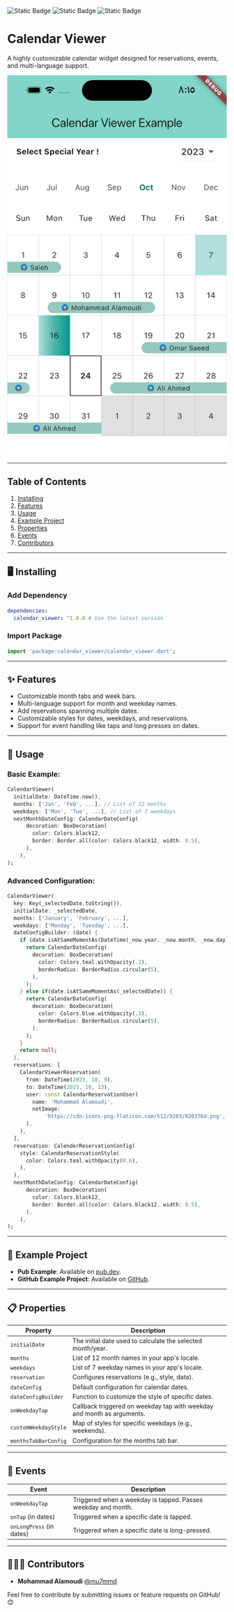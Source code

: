 <!--
This README describes the package. If you publish this package to pub.dev,
this README's contents appear on the landing page for your package.

For information about how to write a good package README, see the guide for
[writing package pages](https://dart.dev/guides/libraries/writing-package-pages).

For general information about developing packages, see the Dart guide for
[creating packages](https://dart.dev/guides/libraries/create-library-packages)
and the Flutter guide for
[developing packages and plugins](https://flutter.dev/developing-packages).
-->

![Static Badge](https://img.shields.io/badge/pub-v1.0.0-blue?logo=dart&link=https%3A%2F%2Fpub.dev%2Fpackages%2Fcalendar_viewer)
![Static Badge](https://img.shields.io/badge/github-mu7mmd-limegreen?logo=github&link=https%3A%2F%2Fgithub.com%2Fmu7mmd)
![Static Badge](https://img.shields.io/badge/linkedin-3mdy-blue?logo=linkedin&link=https%3A%2F%2Fwww.linkedin.com%2Fin%2F3mdy)


# Calendar Viewer

A highly customizable calendar widget designed for reservations, events, and multi-language support.

![Calendar](https://raw.githubusercontent.com/mu7mmd/calendar_viewer/main/doc/assets/calendar.png)

---

## Table of Contents
1. [Installing](#installing)
2. [Features](#features)
3. [Usage](#usage)
4. [Example Project](#example)
5. [Properties](#properties)
6. [Events](#events)
7. [Contributors](#contributors)

---

## 🖥 Installing <a name="installing"></a>

### Add Dependency
```yaml
dependencies:
  calendar_viewer: ^1.0.0 # Use the latest version
```

### Import Package
```dart
import 'package:calendar_viewer/calendar_viewer.dart';
```

---

## ✨ Features <a name="features"></a>
- Customizable month tabs and week bars.
- Multi-language support for month and weekday names.
- Add reservations spanning multiple dates.
- Customizable styles for dates, weekdays, and reservations.
- Support for event handling like taps and long presses on dates.

---

## 📖 Usage <a name="usage"></a>

### Basic Example:
```dart
CalendarViewer(
  initialDate: DateTime.now(),
  months: ['Jan', 'Feb', ...], // List of 12 months
  weekdays: ['Mon', 'Tue', ...], // List of 7 weekdays
  nextMonthDateConfig: CalendarDateConfig(
      decoration: BoxDecoration(
        color: Colors.black12,
        border: Border.all(color: Colors.black12, width: 0.5),
      ),
    ),
);
```

### Advanced Configuration:
```dart
CalendarViewer(
  key: Key(_selectedDate.toString()),
  initialDate: _selectedDate,
  months: ['January', 'February', ...],
  weekdays: ['Monday', 'Tuesday', ...],
  dateConfigBuilder: (date) {
    if (date.isAtSameMomentAs(DateTime(_now.year, _now.month, _now.day))) {
      return CalendarDateConfig(
        decoration: BoxDecoration(
          color: Colors.teal.withOpacity(.3),
          borderRadius: BorderRadius.circular(5),
        ),
      );
    } else if(date.isAtSameMomentAs(_selectedDate)) {
      return CalendarDateConfig(
        decoration: BoxDecoration(
          color: Colors.blue.withOpacity(.3),
          borderRadius: BorderRadius.circular(5),
        ),
      );
    }
    return null;
  },
  reservations: [
    CalendarViewerReservation(
      from: DateTime(2023, 10, 9),
      to: DateTime(2023, 10, 13),
      user: const CalendarReservationUser(
        name: 'Mohammad Alamoudi',
        netImage:
            'https://cdn-icons-png.flaticon.com/512/9203/9203764.png',
      ),
    ),
  ],
  reservation: CalenderReservationConfig(
    style: CalendarReservationStyle(
      color: Colors.teal.withOpacity(0.6),
    ),
  ),
  nextMonthDateConfig: CalendarDateConfig(
      decoration: BoxDecoration(
        color: Colors.black12,
        border: Border.all(color: Colors.black12, width: 0.5),
      ),
    ),
);
```

---

## 📱 Example Project <a name="example"></a>

- **Pub Example**: Available on [pub.dev](https://pub.dev/packages/calendar_viewer/example).
- **GitHub Example Project**: Available on [GitHub](https://github.com/mu7mmd/calendar_viewer/tree/main/example).

---

## 📋 Properties <a name="properties"></a>

| Property              | Description                                                                 |
|-----------------------|-----------------------------------------------------------------------------|
| `initialDate`         | The initial date used to calculate the selected month/year.                |
| `months`              | List of 12 month names in your app's locale.                               |
| `weekdays`            | List of 7 weekday names in your app's locale.                              |
| `reservation`         | Configures reservations (e.g., style, data).                               |
| `dateConfig`          | Default configuration for calendar dates.                                  |
| `dateConfigBuilder`   | Function to customize the style of specific dates.                         |
| `onWeekdayTap`        | Callback triggered on weekday tap with weekday and month as arguments.     |
| `customWeekdayStyle`  | Map of styles for specific weekdays (e.g., weekends).                      |
| `monthsTabBarConfig`  | Configuration for the months tab bar.                                      |

---

## 🎯 Events <a name="events"></a>

| Event                | Description                                                                   |
|----------------------|-------------------------------------------------------------------------------|
| `onWeekdayTap`       | Triggered when a weekday is tapped. Passes weekday and month.                |
| `onTap` (in dates)   | Triggered when a specific date is tapped.                                    |
| `onLongPress` (in dates) | Triggered when a specific date is long-pressed.                            |

---

## 👨🏻‍💻 Contributors <a name="contributors"></a>

- **Mohammad Alamoudi** [@mu7mmd](https://github.com/mu7mmd)

Feel free to contribute by submitting issues or feature requests on GitHub! 😊
